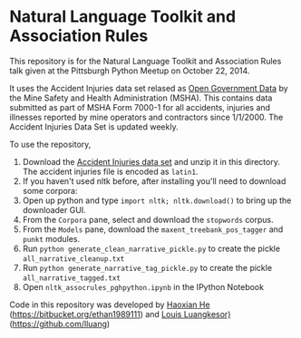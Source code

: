 Natural Language Toolkit and Association Rules
===============================================

This repository is for the Natural Language Toolkit and Association Rules talk given at the Pittsburgh Python Meetup on October 22, 2014.

It uses the Accident Injuries data set relased as [Open Government Data](http://www.msha.gov/OpenGovernmentData/OGIMSHA.asp) by the Mine Safety and Health Administration (MSHA). This contains data submitted as part of MSHA Form 7000-1 for all accidents, injuries and illnesses reported by mine operators and contractors since 1/1/2000.  The Accident Injuries Data Set is updated weekly.

To use the repository, 

1. Download the [Accident Injuries data set](http://www.msha.gov/OpenGovernmentData/DataSets/Accidents.zip) and unzip it in this directory. The accident injuries file is encoded as `latin1`.
2. If you haven't used nltk before, after installing you'll need to download some corpora:
 1. Open up python and type `import nltk; nltk.download()` to bring up the downloader GUI.
 2. From the `Corpora` pane, select and download the `stopwords` corpus.
 3. From the `Models` pane, download the `maxent_treebank_pos_tagger` and `punkt` modules.
3. Run `python generate_clean_narrative_pickle.py` to create the pickle `all_narrative_cleanup.txt`
4. Run `python generate_narrative_tag_pickle.py` to create the pickle `all_narrative_tagged.txt`
5. Open `nltk_assocrules_pghpython.ipynb` in the IPython Notebook

Code in this repository was developed by [Haoxian He](https://bitbucket.org/ethan1989111) (https://bitbucket.org/ethan1989111) and [Louis Luangkesor)](https://github.com/lluang) (https://github.com/lluang)